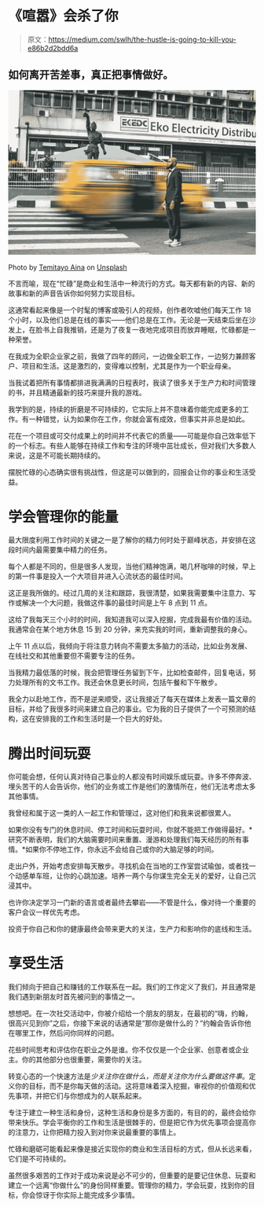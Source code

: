 # 《喧嚣》会杀了你

> 原文：<https://medium.com/swlh/the-hustle-is-going-to-kill-you-e86b2d2bdd6a>

## 如何离开苦差事，真正把事情做好。

![](img/c011b128e56c8f99e0a1e3cf329ca49e.png)

Photo by [Temitayo Aina](https://unsplash.com/@tayoainafilms?utm_source=medium&utm_medium=referral) on [Unsplash](https://unsplash.com?utm_source=medium&utm_medium=referral)

不言而喻，现在“忙碌”是商业和生活中一种流行的方式。每天都有新的内容、新的故事和新的声音告诉你如何努力实现目标。

这通常看起来像是一个时髦的博客或吸引人的视频，创作者吹嘘他们每天工作 18 个小时，以及他们总是在线的事实——他们总是在工作。无论是一天结束后坐在沙发上，在脸书上自我推销，还是为了夜复一夜地完成项目而放弃睡眠，忙碌都是一种荣誉。

在我成为全职企业家之前，我做了四年的顾问，一边做全职工作，一边努力兼顾客户、项目和生活。这是激烈的，变得难以控制，尤其是作为一个职业母亲。

当我试着把所有事情都排进我满满的日程表时，我读了很多关于生产力和时间管理的书，并且精通最新的技巧来提升我的游戏。

我学到的是，持续的折磨是不可持续的，它实际上并不意味着你能完成更多的工作。有一种错觉，认为如果你在工作，你就会富有成效，但事实并非总是如此。

花在一个项目或可交付成果上的时间并不代表它的质量——可能是你自己效率低下的一个标志。有些人能够在持续工作和专注的环境中茁壮成长，但对我们大多数人来说，这是不可能长期持续的。

摆脱忙碌的心态确实很有挑战性，但这是可以做到的，回报会让你的事业和生活受益。

# 学会管理你的能量

最大限度利用工作时间的关键之一是了解你的精力何时处于巅峰状态，并安排在这段时间内最需要集中精力的任务。

每个人都是不同的，但是很多人发现，当他们精神饱满，喝几杯咖啡的时候，早上的第一件事是投入一个大项目并进入心流状态的最佳时间。

这正是我所做的。经过几周的关注和跟踪，我很清楚，如果我需要集中注意力、写作或解决一个大问题，我做这件事的最佳时间是上午 8 点到 11 点。

这给了我每天三个小时的时间，我知道我可以深入挖掘，完成我最有价值的活动。我通常会在某个地方休息 15 到 20 分钟，来充实我的时间，重新调整我的身心。

上午 11 点以后，我倾向于将注意力转向不需要太多脑力的活动，比如业务发展、在线社交和其他重要但不需要专注的任务。

当我精力最低落的时候，我会把管理任务留到下午，比如检查邮件，回复电话，努力处理所有的文书工作。我还会休息更长时间，包括午餐和下午散步。

我全力以赴地工作，而不是逆来顺受，这让我接近了每天在媒体上发表一篇文章的目标，并给了我很多时间来建立自己的事业。它为我的日子提供了一个可预测的结构，这在安排我的工作和生活时是一个巨大的好处。

# 腾出时间玩耍

你可能会想，任何认真对待自己事业的人都没有时间娱乐或玩耍。许多不停奔波、埋头苦干的人会告诉你，他们的业务或工作是他们的激情所在，他们无法考虑太多其他事情。

我曾经和属于这一类的人一起工作和管理过，这对他们和我来说都很累人。

如果你没有专门的休息时间、停工时间和玩耍时间，你就不能把工作做得最好。*研究不断表明，我们的大脑需要时间来重置、漫游和处理我们每天经历的所有事情。*如果你不停地工作，你永远不会给自己或你的大脑足够的时间。

走出户外，开始考虑安排每天散步。寻找机会在当地的工作室尝试瑜伽，或者找一个动感单车班，让你的心跳加速。培养一两个与你谋生完全无关的爱好，让自己沉浸其中。

也许你决定学习一门新的语言或者最终去攀岩——不管是什么，像对待一个重要的客户会议一样优先考虑。

投资于你自己和你的健康最终会带来更大的关注，生产力和影响你的底线和生活。

# 享受生活

我们倾向于把自己和赚钱的工作联系在一起。我们的工作定义了我们，并且通常是我们遇到新朋友时首先被问到的事情之一。

想想吧。在一次社交活动中，你被介绍给一个朋友的朋友，在最初的“嗨，约翰，很高兴见到你”之后，你接下来说的话通常是“那你是做什么的？”约翰会告诉你他在哪里工作，然后问你同样的问题。

花些时间思考和评估你在职业之外是谁。你不仅仅是一个企业家、创意者或企业主。你的其他部分也很重要，需要你的关注。

转变心态的一个快速方法是*少关注你在做什么，而是关注你为什么要做这件事*。定义你的目标，而不是你每天做的活动。这将意味着深入挖掘，审视你的价值观和优先事项，并把它们与你想成为的人联系起来。

专注于建立一种生活和身份，这种生活和身份是多方面的，有目的的，最终会给你带来快乐。学会平衡你的工作和生活是很棘手的，但是把它作为优先事项会提高你的注意力，让你把精力投入到对你来说最重要的事情上。

忙碌和磨砺可能看起来像是接近实现你的商业和生活目标的方式，但从长远来看，它们是不可持续的。

虽然很多艰苦的工作对于成功来说是必不可少的，但重要的是要记住休息、玩耍和建立一个远离“你做什么”的身份同样重要。管理你的精力，学会玩耍，找到你的目标，你会惊讶于你实际上能完成多少事情。